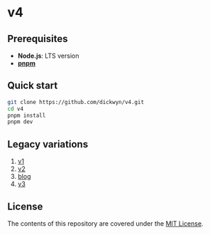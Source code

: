 # v4

## Prerequisites

- **Node.js**: LTS version
- [**pnpm**](https://pnpm.io/installation)

## Quick start

```sh
git clone https://github.com/dickwyn/v4.git
cd v4
pnpm install
pnpm dev
```

## Legacy variations

1. [v1](https://github.com/dickwyn/v1)
2. [v2](https://github.com/dickwyn/v2)
3. [blog](https://github.com/dickwyn/blog)
4. [v3](https://github.com/dickwyn/v3)

## License

The contents of this repository are covered under the [MIT License](https://github.com/dickwyn/v4/blob/main/LICENSE).
